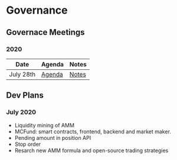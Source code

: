 # Governance

## Governace Meetings

### 2020
| Date | Agenda | Notes |
|------|--------|-------|
| July 28th | [Agenda](https://github.com/mcdexio/governance/issues/1) | [Notes](notes/governance-july-28th.md)       |

## Dev Plans

### July 2020
- Liquidity mining of AMM
- MCFund: smart contracts, frontend, backend and market maker.
- Pending amount in position API
- Stop order
- Resarch new AMM formula and open-source trading strategies
